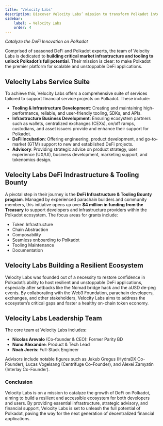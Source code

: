 ```yaml
---
title: 'Velocity Labs'
description: Discover Velocity Labs’ mission to transform Polkadot into a leading DeFi hub with robust infrastructure and innovative solutions.
sidebar:   
    label: ⭒ Velocity Labs
    order: 4
---
```


*Catalyze the DeFi Innovation on Polkadot*

Comprised of seasoned DeFi and Polkadot experts, the team of Velocity Labs is dedicated to **building critical market infrastructure and tooling to unlock Polkadot’s full potential**. Their mission is clear: to make Polkadot the premier platform for scalable and unstoppable DeFi applications.

## Velocity Labs Service Suite
To achieve this, Velocity Labs offers a comprehensive suite of services tailored to support financial service projects on Polkadot. These include:

- **Tooling &amp; Infrastructure Development**: Creating and maintaining high-performance, reliable, and user-friendly tooling, SDKs, and APIs.
- **Infrastructure Business Development**: Ensuring ecosystem partners such as wallets, centralized exchanges (CEXs), on/off ramps, custodians, and asset issuers provide and enhance their support for Polkadot.
- **DeFi Incubation**: Offering engineering, product development, and go-to-market (GTM) support to new and established DeFi projects.
- **Advisory**: Providing strategic advice on product strategy, user experience (UX/UI), business development, marketing support, and tokenomics design.

## Velocity Labs DeFi Indrastructure & Tooling Bounty


A pivotal step in their journey is the **DeFi Infrastructure &amp; Tooling Bounty program**. Managed by experienced parachain builders and community members, this initiative opens up over **$4 million in funding from the Treasury** to support developers and infrastructure providers within the Polkadot ecosystem. The focus areas for grants include:

- Token Infrastructure
- Chain Abstraction
- Composability
- Seamless onboarding to Polkadot
- Tooling Maintenance
- Documentation

## Velocity Labs Building a Resilient Ecosystem
Velocity Labs was founded out of a necessity to restore confidence in Polkadot’s ability to host resilient and unstoppable DeFi applications, especially after setbacks like the Nomad bridge hack and the aUSD de-peg events. By collaborating with the Web3 Foundation, parachain developers, exchanges, and other stakeholders, Velocity Labs aims to address the ecosystem’s critical gaps and foster a healthy on-chain token economy.

## Velocity Labs Leadership Team
The core team at Velocity Labs includes:

- **Nicolas Arevalo** (Co-founder &amp; CEO): Former Parity BD
- **Nuno Alexandre**: Product &amp; Tech Lead
- **Noah Joeris**: Full-Stack Engineer

Advisors include notable figures such as Jakub Gregus (HydraDX Co-Founder), Lucas Vogelsang (Centrifuge Co-Founder), and Alexei Zamyatin (Interlay Co-Founder).

### Conclusion
Velocity Labs is on a mission to catalyze the growth of DeFi on Polkadot, aiming to build a resilient and accessible ecosystem for both developers and users. By providing essential infrastructure, strategic advisory, and financial support, Velocity Labs is set to unleash the full potential of Polkadot, paving the way for the next generation of decentralized financial applications.

